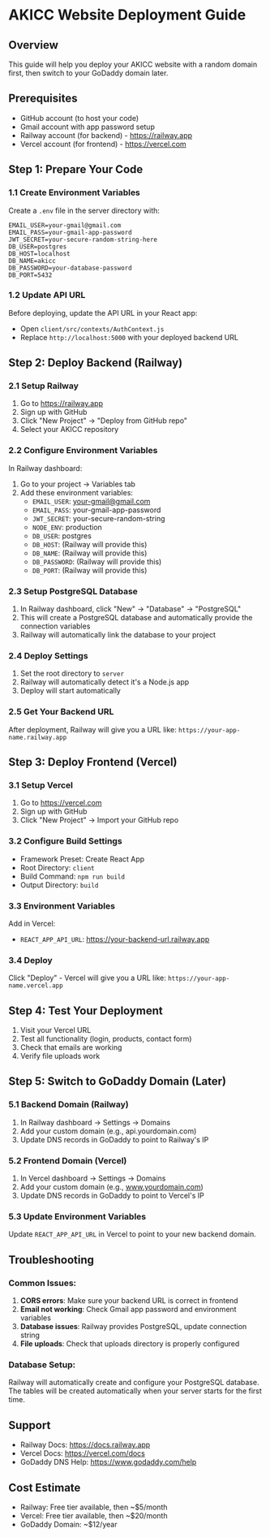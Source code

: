 # AKICC Website Deployment Guide

## Overview
This guide will help you deploy your AKICC website with a random domain first, then switch to your GoDaddy domain later.

## Prerequisites
- GitHub account (to host your code)
- Gmail account with app password setup
- Railway account (for backend) - https://railway.app
- Vercel account (for frontend) - https://vercel.com

## Step 1: Prepare Your Code

### 1.1 Create Environment Variables
Create a `.env` file in the server directory with:
```
EMAIL_USER=your-gmail@gmail.com
EMAIL_PASS=your-gmail-app-password
JWT_SECRET=your-secure-random-string-here
DB_USER=postgres
DB_HOST=localhost
DB_NAME=akicc
DB_PASSWORD=your-database-password
DB_PORT=5432
```

### 1.2 Update API URL
Before deploying, update the API URL in your React app:
- Open `client/src/contexts/AuthContext.js`
- Replace `http://localhost:5000` with your deployed backend URL

## Step 2: Deploy Backend (Railway)

### 2.1 Setup Railway
1. Go to https://railway.app
2. Sign up with GitHub
3. Click "New Project" → "Deploy from GitHub repo"
4. Select your AKICC repository

### 2.2 Configure Environment Variables
In Railway dashboard:
1. Go to your project → Variables tab
2. Add these environment variables:
   - `EMAIL_USER`: your-gmail@gmail.com
   - `EMAIL_PASS`: your-gmail-app-password
   - `JWT_SECRET`: your-secure-random-string
   - `NODE_ENV`: production
   - `DB_USER`: postgres
   - `DB_HOST`: (Railway will provide this)
   - `DB_NAME`: (Railway will provide this)
   - `DB_PASSWORD`: (Railway will provide this)
   - `DB_PORT`: (Railway will provide this)

### 2.3 Setup PostgreSQL Database
1. In Railway dashboard, click "New" → "Database" → "PostgreSQL"
2. This will create a PostgreSQL database and automatically provide the connection variables
3. Railway will automatically link the database to your project

### 2.4 Deploy Settings
1. Set the root directory to `server`
2. Railway will automatically detect it's a Node.js app
3. Deploy will start automatically

### 2.5 Get Your Backend URL
After deployment, Railway will give you a URL like:
`https://your-app-name.railway.app`

## Step 3: Deploy Frontend (Vercel)

### 3.1 Setup Vercel
1. Go to https://vercel.com
2. Sign up with GitHub
3. Click "New Project" → Import your GitHub repo

### 3.2 Configure Build Settings
- Framework Preset: Create React App
- Root Directory: `client`
- Build Command: `npm run build`
- Output Directory: `build`

### 3.3 Environment Variables
Add in Vercel:
- `REACT_APP_API_URL`: https://your-backend-url.railway.app

### 3.4 Deploy
Click "Deploy" - Vercel will give you a URL like:
`https://your-app-name.vercel.app`

## Step 4: Test Your Deployment

1. Visit your Vercel URL
2. Test all functionality (login, products, contact form)
3. Check that emails are working
4. Verify file uploads work

## Step 5: Switch to GoDaddy Domain (Later)

### 5.1 Backend Domain (Railway)
1. In Railway dashboard → Settings → Domains
2. Add your custom domain (e.g., api.yourdomain.com)
3. Update DNS records in GoDaddy to point to Railway's IP

### 5.2 Frontend Domain (Vercel)
1. In Vercel dashboard → Settings → Domains
2. Add your custom domain (e.g., www.yourdomain.com)
3. Update DNS records in GoDaddy to point to Vercel's IP

### 5.3 Update Environment Variables
Update `REACT_APP_API_URL` in Vercel to point to your new backend domain.

## Troubleshooting

### Common Issues:
1. **CORS errors**: Make sure your backend URL is correct in frontend
2. **Email not working**: Check Gmail app password and environment variables
3. **Database issues**: Railway provides PostgreSQL, update connection string
4. **File uploads**: Check that uploads directory is properly configured

### Database Setup:
Railway will automatically create and configure your PostgreSQL database. The tables will be created automatically when your server starts for the first time.

## Support
- Railway Docs: https://docs.railway.app
- Vercel Docs: https://vercel.com/docs
- GoDaddy DNS Help: https://www.godaddy.com/help

## Cost Estimate
- Railway: Free tier available, then ~$5/month
- Vercel: Free tier available, then ~$20/month
- GoDaddy Domain: ~$12/year
